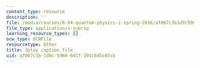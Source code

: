 ```yaml
---
content_type: resource
description: ''
file: /media/courses/8-04-quantum-physics-i-spring-2016/af067c3b1d9c59668d1f391c645c65cb_xmjvqbYvY9o.vtt
file_type: application/x-subrip
learning_resource_types: []
ocw_type: OCWFile
resourcetype: Other
title: 3play caption file
uid: af067c3b-1d9c-5966-8d1f-391c645c65cb
---
```

